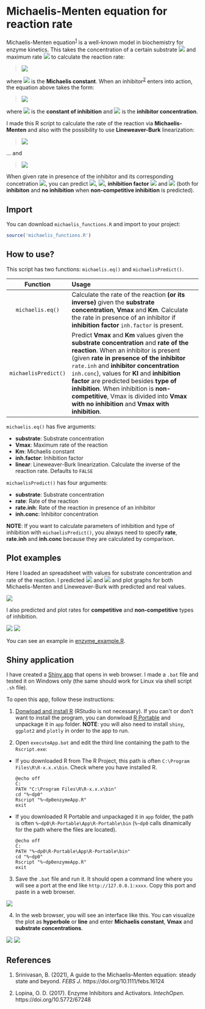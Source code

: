 # Michaelis-Menten equation for reaction rate

Michaelis-Menten equation<sup><a href="#ref1">1</a></sup> is a well-known model in biochemistry for enzyme kinetics. This takes the concentration of a certain substrate <img src="https://render.githubusercontent.com/render/math?math=[S]" /> and maximum rate <img src="https://render.githubusercontent.com/render/math?math=V_{max}" /> to calculate the reaction rate:

> <img src="https://render.githubusercontent.com/render/math?math=v%20=%20\frac{V_{max}[S]}{K_M %2B [S]}" />
 
where <img src="https://render.githubusercontent.com/render/math?math=K_M" /> is the **Michaelis constant**. When an inhibitor<sup><a href="#ref2">2</a></sup> enters into action, the equation above takes the form:

> <img src="https://render.githubusercontent.com/render/math?math=v%20=%20\frac{V_{max}[S]}{(1 %2B \frac{[I]}{K_I})K_M %2B [S]}" />

where <img src="https://render.githubusercontent.com/render/math?math=K_I" /> is the **constant of inhibition** and <img src="https://render.githubusercontent.com/render/math?math=[I]" /> is the **inhibitor concentration**.

I made this R script to calculate the rate of the reaction via **Michaelis-Menten** and also with the possibility to use **Lineweaver-Burk** linearization:

> <img src="https://render.githubusercontent.com/render/math?math=\frac{1}{v}%20=%20\frac{K_M}{V_{max}}\frac{1}{[S]}%2B\frac{1}{V_{max}}" />

... and

> <img src="https://render.githubusercontent.com/render/math?math=\frac{1}{v}%20=%20(1 %2B \frac{[I]}{K_I})\frac{K_M}{V_{max}}\frac{1}{[S]}%2B\frac{1}{V_{max}}" />

When given rate in presence of the inhibitor and its corresponding concetration <img src="https://render.githubusercontent.com/render/math?math=[I]" />, you can predict <img src="https://render.githubusercontent.com/render/math?math=K_M" />, <img src="https://render.githubusercontent.com/render/math?math=K_I" />, **inhibition factor** <img src="https://render.githubusercontent.com/render/math?math=\alpha%20=%20 1 %2B \frac{[I]}{K_I}" /> and <img src="https://render.githubusercontent.com/render/math?math=V_{max}" /> (both for **inhibiton** and **no inhibition** when **non-competitive inhibition** is predicted).

## Import

You can download `michaelis_functions.R` and import to your project:

```r
source('michaelis_functions.R')
```

## How to use?

This script has two functions: `michaelis.eq()` and `michaelisPredict()`.

|Function|Usage|
|:---:|:---|
|`michaelis.eq()`|Calculate the rate of the reaction **(or its inverse)** given the **substrate concentration**, **Vmax** and **Km**. Calculate the rate in presence of an inhibitor if **inhibition factor** `inh.factor` is present.|
|`michaelisPredict()`|Predict **Vmax** and **Km** values given the **substrate concentration** and **rate of the reaction**. When an inhibitor is present (given **rate in presence of the inhibitor** `rate.inh` and **inhibitor concentration** `inh.conc`), values for **KI** and **inhibition factor** are predicted besides **type of inhibition**. When inhibition is **non-competitive**, Vmax is divided into **Vmax with no inhibition** and **Vmax with inhibition**.|

`michaelis.eq()` has five arguments:

- **substrate**: Substrate concentration
- **Vmax**: Maximum rate of the reaction
- **Km**: Michaelis constant
- **inh.factor**: Inhibition factor
- **linear**: Lineweaver-Burk linearization. Calculate the inverse of the reaction rate. Defaults to `FALSE`

`michaelisPredict()` has four arguments:

- **substrate**: Substrate concentration
- **rate**: Rate of the reaction
- **rate.inh**: Rate of the reaction in presence of an inhibitor
- **inh.conc**: Inhibitor concentration

**NOTE**: If you want to calculate parameters of inhibition and type of inhibition with `michaelisPredict()`, you always need to specify **rate**, **rate.inh** and **inh.conc** because they are calculated by comparison.

## Plot examples

Here I loaded an spreadsheet with values for substrate concentration and rate of the reaction. I predicted <img src="https://render.githubusercontent.com/render/math?math=K_M" /> and <img src="https://render.githubusercontent.com/render/math?math=V_{max}" /> and plot graphs for both Michaelis-Menten and Lineweaver-Burk with predicted and real values.

![](images/enzyme_rate.png)

I also predicted and plot rates for **competitive** and **non-competitive** types of inhibition.

![](images/enzyme_rate_nc.png)
![](images/enzyme_rate_c.png)

You can see an example in [enzyme_example.R](https://github.com/itsmiguelrojas/michaelis-menten/blob/main/R/enzyme_example.R).

## Shiny application

I have created a [Shiny app](https://github.com/itsmiguelrojas/michaelis-menten/tree/main/app) that opens in web browser. I made a `.bat` file and tested it on Windows only (the same should work for Linux via shell script `.sh` file).

To open this app, follow these instructions:

1. [Donwload and install R](https://cloud.r-project.org/) (RStudio is not necessary). If you can't or don't want to install the program, you can donwload [R Portable](https://sourceforge.net/projects/rportable/) and unpackage it in `app` folder. **NOTE**: you will also need to install `shiny`, `ggplot2` and `plotly` in order to the app to run.

2. Open `executeApp.bat` and edit the third line containing the path to the `Rscript.exe`:

 - If you downloaded R from The R Project, this path is often `C:\Program Files\R\R-x.x.x\bin`. Check where you have installed R.
    
    ```{sh}
    @echo off
    C:
    PATH "C:\Program Files\R\R-x.x.x\bin"
    cd "%~dp0"
    Rscript "%~dp0enzymeApp.R"
    exit
    ```
    
 - If you downloaded R Portable and unpackaged it in `app` folder, the path is often `%~dp0\R-Portable\App\R-Portable\bin` (`%~dp0` calls dinamically for the path where the files are located).
    
    ```{sh}
    @echo off
    C:
    PATH "%~dp0\R-Portable\App\R-Portable\bin"
    cd "%~dp0"
    Rscript "%~dp0enzymeApp.R"
    exit
    ```
  
3. Save the `.bat` file and run it. It should open a command line where you will see a port at the end like `http://127.0.0.1:xxxx`. Copy this port and paste in a web browser.
  
![](images/command_line.png)
  
4. In the web browser, you will see an interface like this. You can visualize the plot as **hyperbole** or **line** and enter **Michaelis constant**, **Vmax** and **substrate concentrations**.
  
![](images/app_graph_hyperbole.png)
![](images/app_graph_linear.png)

## References

1. <p id="ref1">Srinivasan, B. (2021), A guide to the Michaelis–Menten equation: steady state and beyond. <em>FEBS J</em>. https://doi.org/10.1111/febs.16124</p>
2. <p id="ref2">Lopina, O. D. (2017). Enzyme Inhibitors and Activators. <em>IntechOpen</em>. https://doi.org/10.5772/67248</p>

